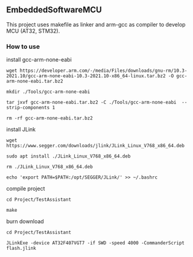 ## EmbeddedSoftwareMCU
This project uses makefile as linker and arm-gcc as compiler to develop MCU (AT32, STM32).

### How to use
install gcc-arm-none-eabi

```
wget https://developer.arm.com/-/media/Files/downloads/gnu-rm/10.3-2021.10/gcc-arm-none-eabi-10.3-2021.10-x86_64-linux.tar.bz2 -O gcc-arm-none-eabi.tar.bz2

mkdir ./Tools/gcc-arm-none-eabi

tar jxvf gcc-arm-none-eabi.tar.bz2 -C ./Tools/gcc-arm-none-eabi  --strip-components 1

rm -rf gcc-arm-none-eabi.tar.bz2
```
install JLink

```
wget https://www.segger.com/downloads/jlink/JLink_Linux_V768_x86_64.deb

sudo apt install ./JLink_Linux_V768_x86_64.deb

rm ./JLink_Linux_V768_x86_64.deb

echo 'export PATH=$PATH:/opt/SEGGER/JLink/' >> ~/.bashrc
```

compile project

```
cd Project/TestAssistant

make 
```

burn download

```
cd Project/TestAssistant

JLinkExe -device AT32F407VGT7 -if SWD -speed 4000 -CommanderScript flash.jlink
```